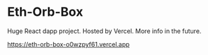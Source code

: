 # Eth-Orb-Box
Huge React dapp project. Hosted by Vercel. More info in the future.

https://eth-orb-box-o0wzpyf61.vercel.app
